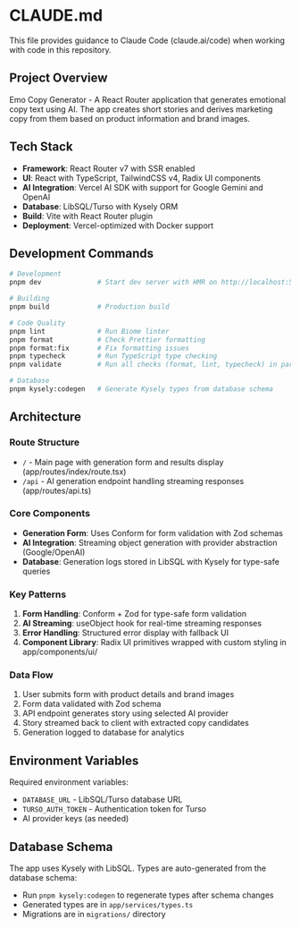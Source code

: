 # CLAUDE.md

This file provides guidance to Claude Code (claude.ai/code) when working with code in this repository.

## Project Overview

Emo Copy Generator - A React Router application that generates emotional copy text using AI. The app creates short stories and derives marketing copy from them based on product information and brand images.

## Tech Stack

- **Framework**: React Router v7 with SSR enabled
- **UI**: React with TypeScript, TailwindCSS v4, Radix UI components
- **AI Integration**: Vercel AI SDK with support for Google Gemini and OpenAI
- **Database**: LibSQL/Turso with Kysely ORM
- **Build**: Vite with React Router plugin
- **Deployment**: Vercel-optimized with Docker support

## Development Commands

```bash
# Development
pnpm dev              # Start dev server with HMR on http://localhost:5173

# Building
pnpm build            # Production build

# Code Quality
pnpm lint             # Run Biome linter
pnpm format           # Check Prettier formatting
pnpm format:fix       # Fix formatting issues
pnpm typecheck        # Run TypeScript type checking
pnpm validate         # Run all checks (format, lint, typecheck) in parallel

# Database
pnpm kysely:codegen   # Generate Kysely types from database schema
```

## Architecture

### Route Structure

- `/` - Main page with generation form and results display (app/routes/index/route.tsx)
- `/api` - AI generation endpoint handling streaming responses (app/routes/api.ts)

### Core Components

- **Generation Form**: Uses Conform for form validation with Zod schemas
- **AI Integration**: Streaming object generation with provider abstraction (Google/OpenAI)
- **Database**: Generation logs stored in LibSQL with Kysely for type-safe queries

### Key Patterns

1. **Form Handling**: Conform + Zod for type-safe form validation
2. **AI Streaming**: useObject hook for real-time streaming responses
3. **Error Handling**: Structured error display with fallback UI
4. **Component Library**: Radix UI primitives wrapped with custom styling in app/components/ui/

### Data Flow

1. User submits form with product details and brand images
2. Form data validated with Zod schema
3. API endpoint generates story using selected AI provider
4. Story streamed back to client with extracted copy candidates
5. Generation logged to database for analytics

## Environment Variables

Required environment variables:

- `DATABASE_URL` - LibSQL/Turso database URL
- `TURSO_AUTH_TOKEN` - Authentication token for Turso
- AI provider keys (as needed)

## Database Schema

The app uses Kysely with LibSQL. Types are auto-generated from the database schema:

- Run `pnpm kysely:codegen` to regenerate types after schema changes
- Generated types are in `app/services/types.ts`
- Migrations are in `migrations/` directory
